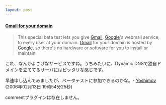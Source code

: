 ```yaml
---
layout: post
---
```

<h4><a href="https://www.google.com/hosted/Home">Gmail for your domain</a></h4>
<blockquote><p>This special beta test lets you give <a href="http://mail.google.com/">Gmail</a>, <a href="http://www.google.co.jp/">Google</a>'s webmail service, to every user at your domain. <a href="http://mail.google.com/">Gmail</a> for your domain is hosted by <a href="http://www.google.co.jp/">Google</a>, so there's no hardware or software for you to install or maintain.</p>
</blockquote>
<p>これ、なんかよさげなサービスですね。うちみたいに、Dynamic DNSで独自ドメインを立ててるサーバにはピッタリな感じです。</p>
<p>早速申し込んでみましたが、ベータテストに参加できるのかな。- <a href="/?page=Yoshimov" class="wikipage">Yoshimov</a> (2006年02月13日 19時54分25秒)</p>
<p><span class="error">commentプラグインは存在しません。</span> </p>
